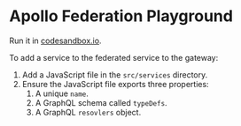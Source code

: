 # Apollo Federation Playground

Run it in [codesandbox.io](https://codesandbox.io/s/github/lennyburdette/codesandbox-apollo-federation-playground).

To add a service to the federated service to the gateway:

1. Add a JavaScript file in the `src/services` directory.
2. Ensure the JavaScript file exports three properties:
    1. A unique `name`.
    2. A GraphQL schema called `typeDefs`.
    3. A GraphQL `resovlers` object.
